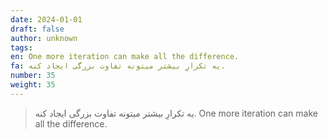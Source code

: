 ```yaml
---
date: 2024-01-01
draft: false
author: unknown
tags: 
en: One more iteration can make all the difference.
fa: یه تکرارِ بیشتر میتونه تفاوت بزرگی ایجاد کنه.
number: 35
weight: 35
---
```

> یه تکرارِ بیشتر میتونه تفاوت بزرگی ایجاد کنه. 
> One more iteration can make all the difference.

